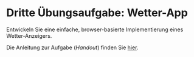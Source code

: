 # Dritte Übungsaufgabe: Wetter-App

Entwickeln Sie eine einfache, browser-basierte Implementierung eines Wetter-Anzeigers.

Die Anleitung zur Aufgabe (*Handout*) finden Sie [hier](https://multimedia-engineering.git-pages.uni-regensburg.de/mme-online/#/Aufgaben/SS21/SS21-Wetter-App). 
